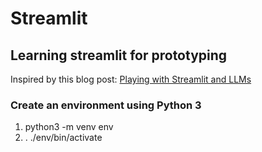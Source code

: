 # Streamlit 

## Learning streamlit for prototyping

Inspired by this blog post: [Playing with Streamlit and LLMs](https://lethain.com/streamlit-llms/)

### Create an environment using Python 3
1. python3 -m venv env
2. . ./env/bin/activate